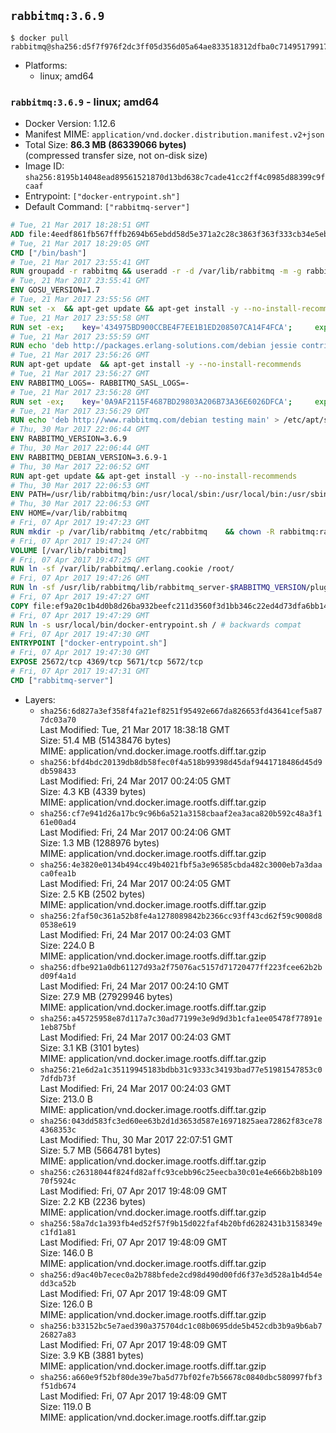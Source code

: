 ## `rabbitmq:3.6.9`

```console
$ docker pull rabbitmq@sha256:d5f7f976f2dc3ff05d356d05a64ae833518312dfba0c7149517991712d0e3c84
```

-	Platforms:
	-	linux; amd64

### `rabbitmq:3.6.9` - linux; amd64

-	Docker Version: 1.12.6
-	Manifest MIME: `application/vnd.docker.distribution.manifest.v2+json`
-	Total Size: **86.3 MB (86339066 bytes)**  
	(compressed transfer size, not on-disk size)
-	Image ID: `sha256:8195b14048ead89561521870d13bd638c7cade41cc2ff4c0985d88399c9fcaaf`
-	Entrypoint: `["docker-entrypoint.sh"]`
-	Default Command: `["rabbitmq-server"]`

```dockerfile
# Tue, 21 Mar 2017 18:28:51 GMT
ADD file:4eedf861fb567fffb2694b65ebdd58d5e371a2c28c3863f363f333cb34e5eb7b in / 
# Tue, 21 Mar 2017 18:29:05 GMT
CMD ["/bin/bash"]
# Tue, 21 Mar 2017 23:55:41 GMT
RUN groupadd -r rabbitmq && useradd -r -d /var/lib/rabbitmq -m -g rabbitmq rabbitmq
# Tue, 21 Mar 2017 23:55:41 GMT
ENV GOSU_VERSION=1.7
# Tue, 21 Mar 2017 23:55:56 GMT
RUN set -x 	&& apt-get update && apt-get install -y --no-install-recommends ca-certificates wget && rm -rf /var/lib/apt/lists/* 	&& wget -O /usr/local/bin/gosu "https://github.com/tianon/gosu/releases/download/$GOSU_VERSION/gosu-$(dpkg --print-architecture)" 	&& wget -O /usr/local/bin/gosu.asc "https://github.com/tianon/gosu/releases/download/$GOSU_VERSION/gosu-$(dpkg --print-architecture).asc" 	&& export GNUPGHOME="$(mktemp -d)" 	&& gpg --keyserver ha.pool.sks-keyservers.net --recv-keys B42F6819007F00F88E364FD4036A9C25BF357DD4 	&& gpg --batch --verify /usr/local/bin/gosu.asc /usr/local/bin/gosu 	&& rm -r "$GNUPGHOME" /usr/local/bin/gosu.asc 	&& chmod +x /usr/local/bin/gosu 	&& gosu nobody true 	&& apt-get purge -y --auto-remove ca-certificates wget
# Tue, 21 Mar 2017 23:55:58 GMT
RUN set -ex; 	key='434975BD900CCBE4F7EE1B1ED208507CA14F4FCA'; 	export GNUPGHOME="$(mktemp -d)"; 	gpg --keyserver ha.pool.sks-keyservers.net --recv-keys "$key"; 	gpg --export "$key" > /etc/apt/trusted.gpg.d/erlang-solutions.gpg; 	rm -r "$GNUPGHOME"; 	apt-key list
# Tue, 21 Mar 2017 23:55:59 GMT
RUN echo 'deb http://packages.erlang-solutions.com/debian jessie contrib' > /etc/apt/sources.list.d/erlang.list
# Tue, 21 Mar 2017 23:56:26 GMT
RUN apt-get update 	&& apt-get install -y --no-install-recommends 		erlang-asn1 		erlang-base-hipe 		erlang-crypto 		erlang-eldap 		erlang-inets 		erlang-mnesia 		erlang-nox 		erlang-os-mon 		erlang-public-key 		erlang-ssl 		erlang-xmerl 	&& rm -rf /var/lib/apt/lists/*
# Tue, 21 Mar 2017 23:56:27 GMT
ENV RABBITMQ_LOGS=- RABBITMQ_SASL_LOGS=-
# Tue, 21 Mar 2017 23:56:28 GMT
RUN set -ex; 	key='0A9AF2115F4687BD29803A206B73A36E6026DFCA'; 	export GNUPGHOME="$(mktemp -d)"; 	gpg --keyserver ha.pool.sks-keyservers.net --recv-keys "$key"; 	gpg --export "$key" > /etc/apt/trusted.gpg.d/rabbitmq.gpg; 	rm -r "$GNUPGHOME"; 	apt-key list
# Tue, 21 Mar 2017 23:56:29 GMT
RUN echo 'deb http://www.rabbitmq.com/debian testing main' > /etc/apt/sources.list.d/rabbitmq.list
# Thu, 30 Mar 2017 22:06:44 GMT
ENV RABBITMQ_VERSION=3.6.9
# Thu, 30 Mar 2017 22:06:44 GMT
ENV RABBITMQ_DEBIAN_VERSION=3.6.9-1
# Thu, 30 Mar 2017 22:06:52 GMT
RUN apt-get update && apt-get install -y --no-install-recommends 		rabbitmq-server=$RABBITMQ_DEBIAN_VERSION 	&& rm -rf /var/lib/apt/lists/*
# Thu, 30 Mar 2017 22:06:53 GMT
ENV PATH=/usr/lib/rabbitmq/bin:/usr/local/sbin:/usr/local/bin:/usr/sbin:/usr/bin:/sbin:/bin
# Thu, 30 Mar 2017 22:06:53 GMT
ENV HOME=/var/lib/rabbitmq
# Fri, 07 Apr 2017 19:47:23 GMT
RUN mkdir -p /var/lib/rabbitmq /etc/rabbitmq 	&& chown -R rabbitmq:rabbitmq /var/lib/rabbitmq /etc/rabbitmq 	&& chmod -R 777 /var/lib/rabbitmq /etc/rabbitmq
# Fri, 07 Apr 2017 19:47:24 GMT
VOLUME [/var/lib/rabbitmq]
# Fri, 07 Apr 2017 19:47:25 GMT
RUN ln -sf /var/lib/rabbitmq/.erlang.cookie /root/
# Fri, 07 Apr 2017 19:47:26 GMT
RUN ln -sf /usr/lib/rabbitmq/lib/rabbitmq_server-$RABBITMQ_VERSION/plugins /plugins
# Fri, 07 Apr 2017 19:47:27 GMT
COPY file:ef9a20c1b4d0b8d26ba932beefc211d3560f3d1bb346c22ed4d73dfa6bb14be5 in /usr/local/bin/ 
# Fri, 07 Apr 2017 19:47:29 GMT
RUN ln -s usr/local/bin/docker-entrypoint.sh / # backwards compat
# Fri, 07 Apr 2017 19:47:30 GMT
ENTRYPOINT ["docker-entrypoint.sh"]
# Fri, 07 Apr 2017 19:47:30 GMT
EXPOSE 25672/tcp 4369/tcp 5671/tcp 5672/tcp
# Fri, 07 Apr 2017 19:47:31 GMT
CMD ["rabbitmq-server"]
```

-	Layers:
	-	`sha256:6d827a3ef358f4fa21ef8251f95492e667da826653fd43641cef5a877dc03a70`  
		Last Modified: Tue, 21 Mar 2017 18:38:18 GMT  
		Size: 51.4 MB (51438476 bytes)  
		MIME: application/vnd.docker.image.rootfs.diff.tar.gzip
	-	`sha256:bfd4bdc20139db8db58fec0f4a518b99398d45daf9441718486d45d9db598433`  
		Last Modified: Fri, 24 Mar 2017 00:24:05 GMT  
		Size: 4.3 KB (4339 bytes)  
		MIME: application/vnd.docker.image.rootfs.diff.tar.gzip
	-	`sha256:cf7e941d26a17bc9c96b6a521a3158cbaaf2ea3aca820b592c48a3f161e00ad4`  
		Last Modified: Fri, 24 Mar 2017 00:24:06 GMT  
		Size: 1.3 MB (1288976 bytes)  
		MIME: application/vnd.docker.image.rootfs.diff.tar.gzip
	-	`sha256:4e3820e0134b494cc49b4021fbf5a3e96585cbda482c3000eb7a3daaca0fea1b`  
		Last Modified: Fri, 24 Mar 2017 00:24:05 GMT  
		Size: 2.5 KB (2502 bytes)  
		MIME: application/vnd.docker.image.rootfs.diff.tar.gzip
	-	`sha256:2faf50c361a52b8fe4a1278089842b2366cc93ff43cd62f59c9008d80538e619`  
		Last Modified: Fri, 24 Mar 2017 00:24:03 GMT  
		Size: 224.0 B  
		MIME: application/vnd.docker.image.rootfs.diff.tar.gzip
	-	`sha256:dfbe921a0db61127d93a2f75076ac5157d71720477ff223fcee62b2bd09f4a1d`  
		Last Modified: Fri, 24 Mar 2017 00:24:10 GMT  
		Size: 27.9 MB (27929946 bytes)  
		MIME: application/vnd.docker.image.rootfs.diff.tar.gzip
	-	`sha256:a45725958e87d117a7c30ad77199e3e9d9d3b1cfa1ee05478f77891e1eb875bf`  
		Last Modified: Fri, 24 Mar 2017 00:24:03 GMT  
		Size: 3.1 KB (3101 bytes)  
		MIME: application/vnd.docker.image.rootfs.diff.tar.gzip
	-	`sha256:21e6d2a1c35119945183bdbb31c9333c34193bad77e51981547853c07dfdb73f`  
		Last Modified: Fri, 24 Mar 2017 00:24:03 GMT  
		Size: 213.0 B  
		MIME: application/vnd.docker.image.rootfs.diff.tar.gzip
	-	`sha256:043dd583fc3ed60ee63b2d1d3653d587e16971825aea72862f83ce784368353c`  
		Last Modified: Thu, 30 Mar 2017 22:07:51 GMT  
		Size: 5.7 MB (5664781 bytes)  
		MIME: application/vnd.docker.image.rootfs.diff.tar.gzip
	-	`sha256:c26318044f824fd82affc93cebb96c25eecba30c01e4e666b2b8b10970f5924c`  
		Last Modified: Fri, 07 Apr 2017 19:48:09 GMT  
		Size: 2.2 KB (2236 bytes)  
		MIME: application/vnd.docker.image.rootfs.diff.tar.gzip
	-	`sha256:58a7dc1a393fb4ed52f57f9b15d022faf4b20bfd6282431b3158349ec1fd1a81`  
		Last Modified: Fri, 07 Apr 2017 19:48:09 GMT  
		Size: 146.0 B  
		MIME: application/vnd.docker.image.rootfs.diff.tar.gzip
	-	`sha256:d9ac40b7ecec0a2b788bfede2cd98d490d00fd6f37e3d528a1b4d54edd3ca52b`  
		Last Modified: Fri, 07 Apr 2017 19:48:09 GMT  
		Size: 126.0 B  
		MIME: application/vnd.docker.image.rootfs.diff.tar.gzip
	-	`sha256:b33152bc5e7aed390a375704dc1c08b0695dde5b452cdb3b9a9b6ab726827a83`  
		Last Modified: Fri, 07 Apr 2017 19:48:09 GMT  
		Size: 3.9 KB (3881 bytes)  
		MIME: application/vnd.docker.image.rootfs.diff.tar.gzip
	-	`sha256:a660e9f52bf80de39e7ba5d77bf02fe7b56678c0840dbc580997fbf3f51db674`  
		Last Modified: Fri, 07 Apr 2017 19:48:09 GMT  
		Size: 119.0 B  
		MIME: application/vnd.docker.image.rootfs.diff.tar.gzip
